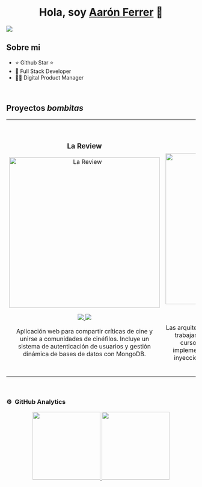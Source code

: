 <div align="center">
<h1 align="center">Hola, soy <a href="https://www.linkedin.com/in/aar%C3%B3n-jos%C3%A9-ferrer-barbas-474858150/">Aarón Ferrer</a> 👋</h1>
</div>
<img src="https://i.imgur.com/weNbhGZ.png">

## Sobre mi

- ⭐ Github Star ⭐ 
- 📲 Full Stack Developer
- 🧑‍🏫 Digital Product Manager
<br>

## Proyectos *bombitas*
<table>
<tr>
<td width="50%">
<h3 align="center">La Review </h3>
<div align="center">
<a href="https://lareview2.netlify.app/" target="_blank"><img src="https://drive.google.com/drive/folders/1naTZuF2XRIpt7dOoYUOmGDLj2i24sh-i" width="400" alt="La Review"></a>
<p>
<a href="https://github.com/AaronFerrer-VLC/server-final-project" target="_blank">
<img src="https://img.shields.io/badge/CÓDIGO-ff9?style=for-the-badge&logo=github&logoColor=black">
</a>
<a href="https://github.com/AaronFerrer-VLC/client-final-project" target="_blank">
<img src="https://img.shields.io/badge/-CÓDIGO-green?style=for-the-badge&logo=github&logocolor=black">
</a>
</p>
<p>Aplicación web para compartir críticas de cine y unirse a comunidades de cinéfilos. Incluye un sistema de autenticación de usuarios y gestión dinámica de bases de datos con MongoDB.</p>
</div>
                                                                                      
</td>

<td width="50%">
               <br>
<h3 align="center">Arquitectura MVVM</h3>
<div align="center">                                       
<a href="https://github.com/ArisGuimera/SimpleAndroidMVVM" target="_blank"><img src="https://i.imgur.com/7uCBigG.jpg" width="400" alt="Curso arquitectura MVVM"></a>
<br>
<p>
<a href="https://github.com/ArisGuimera/SimpleAndroidMVVM" target="_blank">
<img src="https://img.shields.io/badge/C%C3%93DIGO-80ffaa?style=for-the-badge&logo=github&logoColor=black">
</a>
<a href="https://youtu.be/hhhSMXi0R3E" target="_blank">
<img src="https://img.shields.io/badge/-Youtube-green?style=for-the-badge&color=3fFD7f">
</a>
</p>
</p>Las arquitecturas son <strong>IMPRESCINDIBLES</strong> para poder trabajar como desarrollador/a Android. En este curso, divido por ramas irás aprendiendo a implementar una arquitectura real y robusta con inyección de dependencias, clean architecture, testing y mucho más.</p>
</div>                                                             
</table>                                                                                 
</div>
<br>


### ⚙️ &nbsp;GitHub Analytics

<p align="center">
<a href="https://github.com/AaronFerrer-VLC">
  <img height="180em" src="https://github-readme-stats-eight-theta.vercel.app/api?username=ArisGuimera&show_icons=true&theme=algolia&include_all_commits=true&count_private=true"/>
  <img height="180em" src="https://github-readme-stats-eight-theta.vercel.app/api/top-langs/?username=ArisGuimera&layout=compact&langs_count=8&theme=algolia"/>
</a>
</p>
